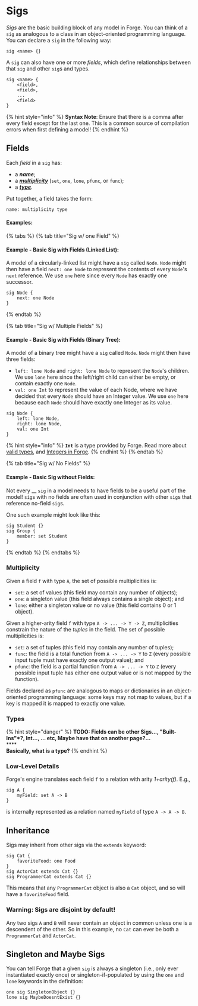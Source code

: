 # Sigs

_Sigs_ are the basic building block of any model in Forge. You can think of a `sig` as analogous to a class in an object-oriented programming language. You can declare a `sig` in the following way:

```
sig <name> {}
```

A `sig` can also have one or more _fields_, which define relationships between that `sig` and other `sig`s and types.

```
sig <name> {
    <field>,
    <field>,
    ...
    <field>
}
```

{% hint style="info" %}
**Syntax Note**: Ensure that there is a comma after every field except for the last one. This is a common source of compilation errors when first defining a model!
{% endhint %}

## Fields

Each _field_ in a `sig` has:

* a _**name**_;
* a [_**multiplicity**_](sigs.md#multiplicity) (`set`, `one`, `lone`, `pfunc`, or `func`);
* a [_**type**_](sigs.md#types).

Put together, a field takes the form:

```
name: multiplicity type
```

#### Examples:

{% tabs %}
{% tab title="Sig w/ one Field" %}
#### Example - Basic Sig with Fields (Linked List):

A model of a circularly-linked list might have a `sig` called `Node`. `Node` might then have a field `next: one Node` to represent the contents of every `Node`'s `next` reference. We use `one` here since every `Node` has exactly one successor.&#x20;

```
sig Node {
    next: one Node
}
```
{% endtab %}

{% tab title="Sig w/ Multiple Fields" %}
#### Example - Basic Sig with Fields (Binary Tree):

A model of a binary tree might have a `sig` called `Node`. `Node` might then have three fields:

* `left: lone Node` and `right: lone Node` to represent the `Node`'s children. We use `lone` here since the left/right child can either be empty, or contain exactly one `Node`.
* `val: one Int` to represent the value of each Node, where we have decided that every `Node` should have an Integer value. We use `one` here because each `Node` should have exactly one Integer as its value.

```
sig Node {
    left: lone Node,
    right: lone Node,
    val: one Int
}
```

{% hint style="info" %}
**`Int`** is a type provided by Forge. Read more about [valid types](sigs.md#types), and [Integers in Forge](../integers.md).
{% endhint %}
{% endtab %}

{% tab title="Sig w/ No Fields" %}
#### Example - Basic Sig without Fields:

Not every __ `sig` in a model needs to have fields to be a useful part of the model! `sig`s with no fields are often used in conjunction with other `sig`s that reference no-field `sig`s.

One such example might look like this:

```
sig Student {}
sig Group {
    member: set Student
}
```
{% endtab %}
{% endtabs %}

### Multiplicity

Given a field `f` with type `A`, the set of possible multiplicities is:

* `set`: a set of values (this field may contain any number of objects);
* `one`: a singleton value (this field always contains a single object); and
* `lone`: either a singleton value or no value (this field contains 0 or 1 object).

Given a higher-arity field `f` with type `A -> ... -> Y -> Z`, multiplicities constrain the nature of the _tuples_ in the field. The set of possible multiplicities is:

* `set`: a set of tuples (this field may contain any number of tuples);
* `func`: the field is a total function from `A -> ... -> Y` to `Z` (every possible input tuple must have exactly one output value); and
* `pfunc`: the field is a partial function from `A -> ... -> Y` to `Z` (every possible input tuple has either one output value or is not mapped by the function).

Fields declared as `pfunc` are analogous to maps or dictionaries in an object-oriented programming language: some keys may not map to values, but if a key is mapped it is mapped to exactly one value.

### Types

{% hint style="danger" %}
**TODO: Fields can be other Sigs..., "Built-Ins"\*?, Int..., ... etc, Maybe have that on another page?...**\
****\
**Basically, what is a type?**
{% endhint %}

### Low-Level Details

Forge's engine translates each field `f` to a relation with arity _1+arity(f)_. E.g.,

```
sig A {
    myField: set A -> B
}
```

is internally represented as a relation named `myField` of type `A -> A -> B`.

## Inheritance

Sigs may inherit from other sigs via the `extends` keyword:

```clike
sig Cat {
    favoriteFood: one Food
}
sig ActorCat extends Cat {}
sig ProgrammerCat extends Cat {}
```

This means that any `ProgrammerCat` object is also a `Cat` object, and so will have a `favoriteFood` field.

### Warning: Sigs are disjoint by default!

Any two sigs `A` and `B` will never contain an object in common unless one is a descendent of the other. So in this example, no `Cat` can ever be both a `ProgrammerCat` and `ActorCat`.

## Singleton and Maybe Sigs

You can tell Forge that a given `sig` is always a singleton (i.e., only ever instantiated exactly once) or singleton-if-populated by using the `one` and `lone` keywords in the definition:

```
one sig SingletonObject {}
lone sig MaybeDoesntExist {}
```
